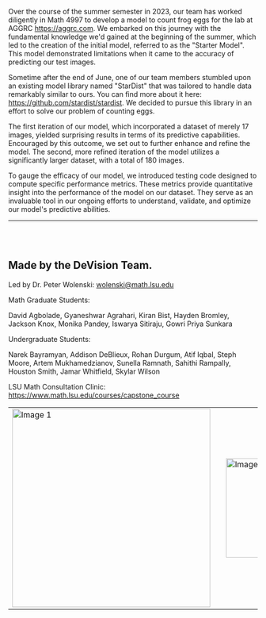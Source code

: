 Over the course of the summer semester in 2023, our team has worked diligently in Math 4997 to develop a model to count frog eggs for the lab at AGGRC https://aggrc.com. We embarked on this journey with the fundamental knowledge we'd gained at the beginning of the summer, which led to the creation of the initial model, referred to as the "Starter Model". This model demonstrated limitations when it came to the accuracy of predicting our test images.

Sometime after the end of June, one of our team members stumbled upon an existing model library named "StarDist" that was tailored to handle data remarkably similar to ours. You can find more about it here: https://github.com/stardist/stardist. We decided to pursue this library in an effort to solve our problem of counting eggs.

The first iteration of our model, which incorporated a dataset of merely 17 images, yielded surprising results in terms of its predictive capabilities. Encouraged by this outcome, we set out to further enhance and refine the model. The second, more refined iteration of the model utilizes a significantly larger dataset, with a total of 180 images.

To gauge the efficacy of our model, we introduced testing code designed to compute specific performance metrics. These metrics provide quantitative insight into the performance of the model on our dataset. They serve as an invaluable tool in our ongoing efforts to understand, validate, and optimize our model's predictive abilities.

---

<br><br>

Made by the DeVision Team.
--------------------------

Led by Dr. Peter Wolenski: wolenski@math.lsu.edu

Math Graduate Students:

David Agbolade, Gyaneshwar Agrahari, Kiran Bist, Hayden Bromley, Jackson Knox, Monika Pandey, Iswarya Sitiraju, Gowri Priya Sunkara

Undergraduate Students:

Narek Bayramyan, Addison DeBlieux, Rohan Durgum, Atif Iqbal, Steph Moore, Artem Mukhamedzianov, Sunella Ramnath, Sahithi Rampally, Houston Smith, Jamar Whitfield, Skylar Wilson

LSU Math Consultation Clinic: https://www.math.lsu.edu/courses/capstone_course

<table width="100%">
  <tr>
    <td> <img src="https://github.com/skylarwilson/Math4997-Summer-2023/assets/136635193/5a2981ae-fec1-4084-9024-9346c6585d48" alt="Image 1" width="400"></td>
    <td width="100%"></td>
    <td> <img src="https://github.com/skylarwilson/Math4997-Summer-2023/assets/136635193/a3b3ee75-1a57-40a7-87e5-9d3b4b49ed3f" alt="Image 2" width="200"></td>
  </tr>
</table>

